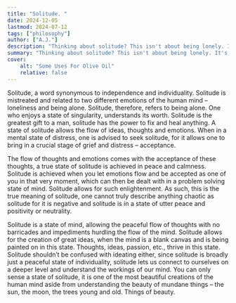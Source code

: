 ```yaml
---
title: "Solitude. " 
date: 2024-12-05
lastmod: 2024-07-12
tags: ["philosophy"]
author: ["A.J."]
description: "Thinking about solitude? This isn't about being lonely. It's about a powerful, positive state of mind that can help you heal, find clarity, and unleash your most creative ideas. Discover how embracing your own company can be one of the most beautiful gifts to yourself." 
summary: "Thinking about solitude? This isn't about being lonely. It's about a powerful, positive state of mind that can help you heal, find clarity, and unleash your most creative ideas. Discover how embracing your own company can be one of the most beautiful gifts to yourself." 
cover:
    alt: "Some Uses For Olive Oil"
    relative: false
---
```


Solitude, a word synonymous to independence and individuality. Solitude is mistreated and related to two different emotions of the human mind – loneliness and being alone. Solitude, therefore, refers to being alone. One who enjoys a state of singularity, understands its worth. Solitude is the greatest gift to a man, solitude has the power to fix and heal anything. A state of solitude allows the flow of ideas, thoughts and emotions. When in a mental state of distress, one is advised to seek solitude, for it allows one to bring in a crucial stage of grief and distress – acceptance.  

The flow of thoughts and emotions comes with the acceptance of these thoughts, a true state of solitude is achieved in peace and calmness. Solitude is achieved when you let emotions flow and be accepted as one of you in that very moment, which can then be dealt with in a problem solving state of mind. Solitude allows for such enlightenment. As such, this is the true meaning of solitude, one cannot truly describe anything chaotic as solitude for it is negative and solitude is in a state of utter peace and positivity or neutrality.   

Solitude is a state of mind, allowing the peaceful flow of thoughts with no barricades and impediments hurdling the flow of the mind. Solitude allows for the creation of great ideas, when the mind is a blank canvas and is being painted on in this state. Thoughts, ideas, passion, etc., thrive in this state. Solitude shouldn’t be confused with ideating either, since solitude is broadly just a peaceful state of individuality, solitude lets us connect to ourselves on a deeper level and understand the workings of our mind. You can only sense a state of solitude, it is one of the most beautiful creations of the human mind aside from understanding the beauty of mundane things – the sun, the moon, the trees young and old. Things of beauty.  
